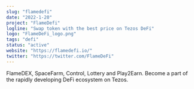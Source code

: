 ```yaml
---
slug: "flamedefi"
date: "2022-1-20"
project: "FlameDefi"
logline: "Swap token with the best price on Tezos DeFi"
logo: "FlameDeFi_logo.png"
tags: "defi"
status: "active"
website: "https://flamedefi.io/"
twitter: "https://twitter.com/FlameDeFi"
---
```


FlameDEX, SpaceFarm, Control, Lottery and Play2Earn. Become a part of the rapidly developing DeFi ecosystem on Tezos.